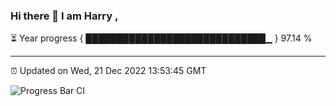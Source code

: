 ### Hi there 👋 I am Harry , 

⏳ Year progress { █████████████████████████████▁ } 97.14 %

---

⏰ Updated on Wed, 21 Dec 2022 13:53:45 GMT

![Progress Bar CI](https://github.com/duykhang68/duykhang68/workflows/Progress%20Bar%20CI/badge.svg)
